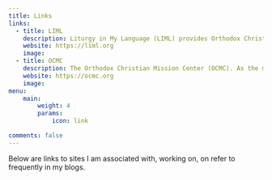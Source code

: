 ```yaml
---
title: Links
links:
  - title: LIML
    description: Liturgy in My Language (LIML) provides Orthodox Christian liturgical books in a variety of languages. This is a demonstration site generated by Doxa.
    website: https://liml.org
    image: 
  - title: OCMC
    description: The Orthodox Christian Mission Center (OCMC). As the missions and evangelism agency of the Assembly of Canonical Orthodox Bishops of the United States it is OCMC's mission to make disciples of all nations by bringing people to Christ and His Church.
    website: https://ocmc.org
    image: 
menu:
    main: 
        weight: 4
        params:
            icon: link

comments: false
---
```

Below are links to sites I am associated with, working on, on refer to frequently in my blogs.